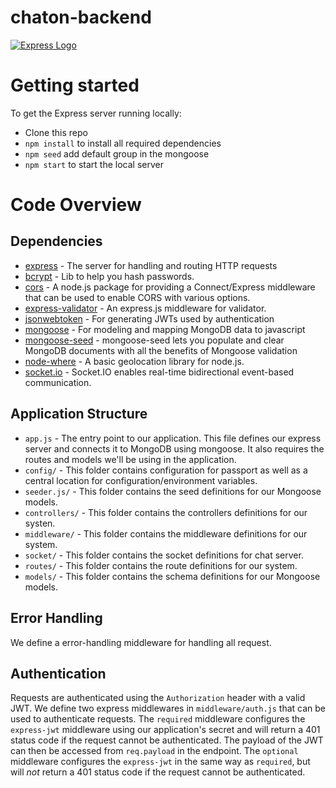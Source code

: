 # chaton-backend
[![Express Logo](https://i.cloudup.com/zfY6lL7eFa-3000x3000.png)](http://expressjs.com/)

# Getting started

To get the Express server running locally:

- Clone this repo
- `npm install` to install all required dependencies
- `npm seed` add default group in the mongoose
- `npm start` to start the local server


# Code Overview

## Dependencies

- [express](https://github.com/expressjs/express) - The server for handling and routing HTTP requests
- [bcrypt]() - Lib to help you hash passwords.
- [cors]() - A node.js package for providing a Connect/Express middleware that can be used to enable CORS with various options.
- [express-validator]() - An express.js middleware for validator.
- [jsonwebtoken](https://github.com/auth0/node-jsonwebtoken) - For generating JWTs used by authentication
- [mongoose](https://github.com/Automattic/mongoose) - For modeling and mapping MongoDB data to javascript 
- [mongoose-seed]() - mongoose-seed lets you populate and clear MongoDB documents with all the benefits of Mongoose validation
- [node-where]() - A basic geolocation library for node.js.
- [socket.io]() - Socket.IO enables real-time bidirectional event-based communication.


## Application Structure

- `app.js` - The entry point to our application. This file defines our express server and connects it to MongoDB using mongoose. It also requires the routes and models we'll be using in the application.
- `config/` - This folder contains configuration for passport as well as a central location for configuration/environment variables.
- `seeder.js/` - This folder contains the seed definitions for our Mongoose models.
- `controllers/` - This folder contains the controllers definitions for our systen.
- `middleware/` - This folder contains the middleware definitions for our system.
- `socket/` - This folder contains the socket definitions for chat server.
- `routes/` - This folder contains the route definitions for our system.
- `models/` - This folder contains the schema definitions for our Mongoose models.

## Error Handling
We define a error-handling middleware for handling all request.
## Authentication

Requests are authenticated using the `Authorization` header with a valid JWT. We define two express middlewares in `middleware/auth.js` that can be used to authenticate requests. The `required` middleware configures the `express-jwt` middleware using our application's secret and will return a 401 status code if the request cannot be authenticated. The payload of the JWT can then be accessed from `req.payload` in the endpoint. The `optional` middleware configures the `express-jwt` in the same way as `required`, but will *not* return a 401 status code if the request cannot be authenticated.
